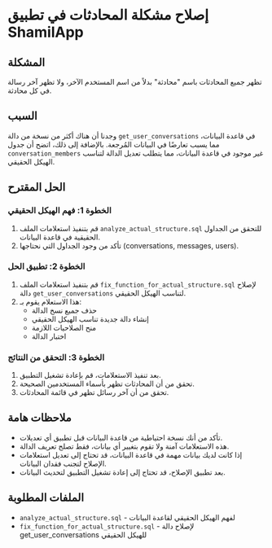 # إصلاح مشكلة المحادثات في تطبيق ShamilApp

## المشكلة
تظهر جميع المحادثات باسم "محادثة" بدلاً من اسم المستخدم الآخر، ولا تظهر آخر رسالة في كل محادثة.

## السبب
وجدنا أن هناك أكثر من نسخة من دالة `get_user_conversations` في قاعدة البيانات، مما يسبب تعارضًا في البيانات المُرجعة. بالإضافة إلى ذلك، اتضح أن جدول `conversation_members` غير موجود في قاعدة البيانات، مما يتطلب تعديل الدالة لتناسب الهيكل الحقيقي.

## الحل المقترح

### الخطوة 1: فهم الهيكل الحقيقي
1. قم بتنفيذ استعلامات الملف `analyze_actual_structure.sql` للتحقق من الجداول الحقيقية في قاعدة البيانات.
2. تأكد من وجود الجداول التي نحتاجها (conversations, messages, users).

### الخطوة 2: تطبيق الحل
1. قم بتنفيذ استعلامات الملف `fix_function_for_actual_structure.sql` لإصلاح دالة `get_user_conversations` لتناسب الهيكل الحقيقي.
2. هذا الاستعلام يقوم بـ:
   - حذف جميع نسخ الدالة
   - إنشاء دالة جديدة تناسب الهيكل الحقيقي
   - منح الصلاحيات اللازمة
   - اختبار الدالة

### الخطوة 3: التحقق من النتائج
1. بعد تنفيذ الاستعلامات، قم بإعادة تشغيل التطبيق.
2. تحقق من أن المحادثات تظهر بأسماء المستخدمين الصحيحة.
3. تحقق من أن آخر رسائل تظهر في قائمة المحادثات.

## ملاحظات هامة
- تأكد من أنك نسخة احتياطية من قاعدة البيانات قبل تطبيق أي تعديلات.
- هذه الاستعلامات آمنة ولا تقوم بتغيير أي بيانات، فقط تصلح تعريف الدالة.
- إذا كانت لديك بيانات مهمة في قاعدة البيانات، قد تحتاج إلى تعديل استعلامات الإصلاح لتجنب فقدان البيانات.
- بعد تطبيق الإصلاح، قد تحتاج إلى إعادة تشغيل التطبيق لتحديث البيانات.

## الملفات المطلوبة
- `analyze_actual_structure.sql` - لفهم الهيكل الحقيقي لقاعدة البيانات
- `fix_function_for_actual_structure.sql` - لإصلاح دالة get_user_conversations للهيكل الحقيقي
